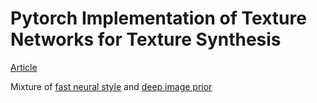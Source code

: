 # Pytorch Implementation of Texture Networks for Texture Synthesis

[Article](https://arxiv.org/pdf/1603.03417.pdf)

Mixture of [fast neural style](https://github.com/pytorch/examples/blob/master/fast_neural_style) and [deep image prior](https://github.com/DmitryUlyanov/deep-image-prior)

